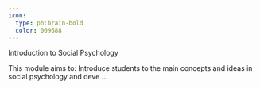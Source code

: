 ```yaml
---
icon:
  type: ph:brain-bold
  color: 009688
---
```


Introduction to Social Psychology

This module aims to: Introduce students to the main concepts and ideas in social psychology and deve ... 
